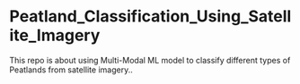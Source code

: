 # Peatland_Classification_Using_Satellite_Imagery
This repo is about using Multi-Modal ML model to classify different types of Peatlands from satellite imagery.. 
